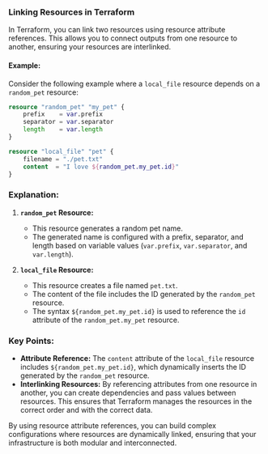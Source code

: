 ### Linking Resources in Terraform

In Terraform, you can link two resources using resource attribute references. This allows you to connect outputs from one resource to another, ensuring your resources are interlinked.

#### Example:

Consider the following example where a `local_file` resource depends on a `random_pet` resource:

```tf
resource "random_pet" "my_pet" {
    prefix    = var.prefix
    separator = var.separator
    length    = var.length
}

resource "local_file" "pet" {
    filename = "./pet.txt"
    content  = "I love ${random_pet.my_pet.id}"
}
```

### Explanation:

1. **`random_pet` Resource:**
   - This resource generates a random pet name.
   - The generated name is configured with a prefix, separator, and length based on variable values (`var.prefix`, `var.separator`, and `var.length`).

2. **`local_file` Resource:**
   - This resource creates a file named `pet.txt`.
   - The content of the file includes the ID generated by the `random_pet` resource.
   - The syntax `${random_pet.my_pet.id}` is used to reference the `id` attribute of the `random_pet.my_pet` resource.

### Key Points:

- **Attribute Reference:** The `content` attribute of the `local_file` resource includes `${random_pet.my_pet.id}`, which dynamically inserts the ID generated by the `random_pet` resource.
- **Interlinking Resources:** By referencing attributes from one resource in another, you can create dependencies and pass values between resources. This ensures that Terraform manages the resources in the correct order and with the correct data.

By using resource attribute references, you can build complex configurations where resources are dynamically linked, ensuring that your infrastructure is both modular and interconnected.